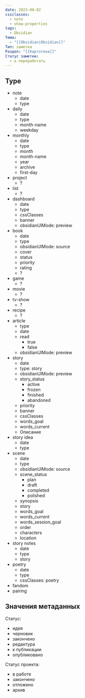 ```yaml
---
date: 2023-08-02
cssclasses:
  - note
  - show-properties
tags:
  - Obsidian
Тема:
  - "[[Obsidian|Obsidian]]"
Тип: заметка
Раздел: "[[Картотека]]"
Статус заметки:
  - ♻️ переработать
---
```



## Type
- note
	- date
	- type
- daily
	- date
	- type
	- month-name
	- weekday
- monthly
	- date
	- type
	- month
	- month-name
	- year
	- archive
	- first-day
- project
	- ?
- list
	- ?
- dashboard
	- date
	- type
	- cssClasses
	- banner
	- obsidianUIMode: preview
- book
	- date
	- type
	- obsidianUIMode: source
	- cover
	- status
	- priority
	- rating
	- ?
- game
	- ?
- movie
	- ?
- tv-show
	- ?
- recipe
	- ?
- article
	- type
	- date
	- read
		- true
		- false
	- obsidianUIMode: preview
- story
	- date
	- type: story
	- obsidianUIMode: preview
	- story_status
		- active
		- frozen
		- finished
		- abandoned
	- priority
	- banner
	- cssClasses
	- words_goal
	- words_current
	- Описание
- story idea
	- date
	- type
- scene
	- date
	- type
	- obsidianUIMode: source
	- scene_status
		- plan
		- draft
		- completed
		- polished
	- synopsis
	- story
	- words_goal
	- words_current
	- words_session_goal
	- order
	- characters
	- location
- story notes
	- date
	- type
	- story
- poetry
	- date
	- type
	- cssClasses: poetry
- fandom
- pairing




## Значения метаданных

Статус:

- идея
- черновик
- закончено
- редактура
- к публикации
- опубликовано

Статус проекта:

- в работе
- закончено
- отложено
- архив